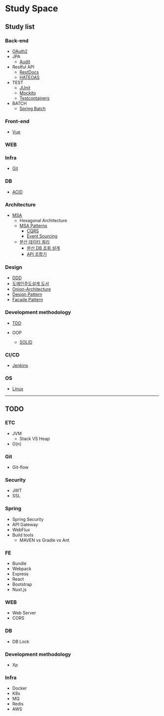 # Study Space

## Study list

### Back-end

- [OAuth2](Back-end/OAuth2.md)
- JPA
    - [Audit](Back-end/JPA/Audit.md)
- Restful API
    - [RestDocs](Back-end/RestfulAPI/RestDocs.md)
    - [HATEOAS](Back-end/RestfulAPI/HATEOAS.md)
- TEST
    - [JUnit](Back-end/TEST/JUnit.md)
    - [Mockito](Back-end/TEST/Mockito.md)
    - [Testcontainers](Back-end/TEST/Testcontainers.md)
- BATCH
    - [Spring Batch](Back-end/BATCH/SpringBatch.md)

### Front-end

- [Vue](Front-end/Vue.md)

### WEB

### Infra

- [Git](Infra/Git.md)

### DB

- [ACID](DB/ACID.md)

### Architecture

- [MSA](Architecture/MSA/MSA.md)
    - Hexagonal Architecture
    - [MSA Patterns](Architecture/MSA/MSA-Patterns.md)
        - [CQRS](Architecture/CQRS/CQRS.md)
        - [Event Sourcing](Architecture/Event-Sourcing/EventSourcing.md)
    - [분산 데이터 쿼리](Architecture/MSA/분산데이터쿼리/분산데이터쿼리.md)
        - [분산 DB 조회 설계](Architecture/MSA/분산데이터쿼리/분산DB조회설계/분산-DB-조회-설계.md)
        - [API 조합기](Architecture/MSA/분산데이터쿼리/API-Composition/API-Composition.md)

### Design

- [DDD](Design/DDD/DDD.md)
- [도메인주도설계 도서](Design/DDD/도메인주도설계-도서/도메인주도설계_도서.md)
- [Onion-Architecture](Design/OnionArchitecture/Onion-Architecture.md)
- [Design Pattern](Design/Design-Pattern/Design-Pattern.md)
- [Facade Pattern](Design/Design-Pattern/Facade/Facade.md)

### Development methodology

- [TDD](Development%20Methodology/TDD.md)

- OOP
    - [SOLID](ETC/OOP/SOLID.md)

### CI/CD

- [Jenkins](CI-CD/Jenkins.md)

### OS

- [Linux](ETC/Linux.md)

---

## TODO

### ETC

- JVM
    - Stack VS Heap
- O(n)

### Git

- Git-flow

### Security

- JWT
- SSL

### Spring

- Spring Security
- API Gateway
- WebFlux
- Build tools
    - MAVEN vs Gradle vs Ant

### FE

- Bundle
- Webpack
- Express
- React
- Bootstrap
- Nuxt.js

### WEB

- Web Server
- CORS

### DB

- DB Lock

### Development methodology

- Xp

### Infra

- Docker
- K8s
- MQ
- Redis
- AWS